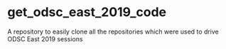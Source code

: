 # get_odsc_east_2019_code
A repository to easily clone all the repositories which were used to drive ODSC East 2019 sessions
